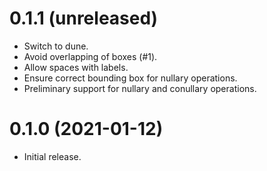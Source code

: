 0.1.1 (unreleased)
=====

- Switch to dune.
- Avoid overlapping of boxes (#1).
- Allow spaces with labels.
- Ensure correct bounding box for nullary operations.
- Preliminary support for nullary and conullary operations.

0.1.0 (2021-01-12)
=====

- Initial release.
